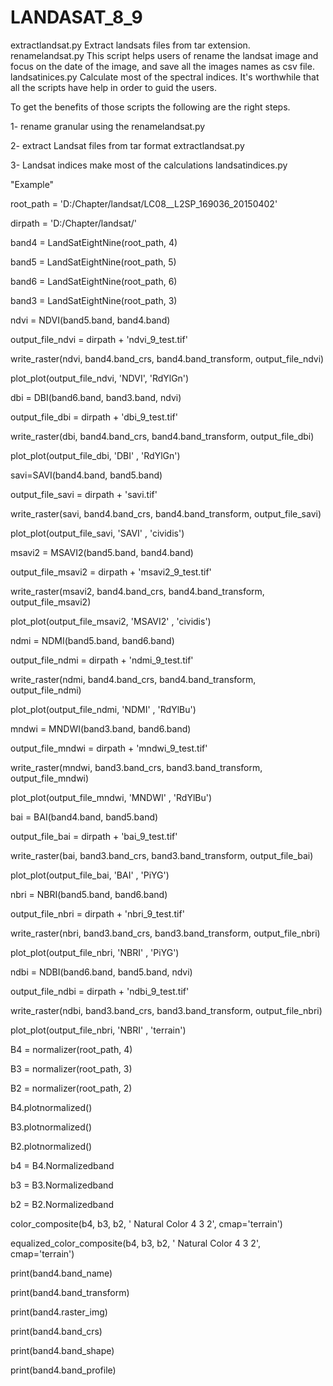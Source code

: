 # LANDASAT_8_9
extractlandsat.py Extract landsats files from tar extension.
renamelandsat.py This script helps users of rename the landsat image and focus on the date of the image, and save all the images names as csv file.
landsatinices.py  Calculate most of the spectral indices.
It's worthwhile that all the scripts have help in order to guid the users.  

To get the benefits of those scripts the following are the right steps.

1- rename granular using the renamelandsat.py

2- extract Landsat files from tar format extractlandsat.py

3- Landsat indices make most of the calculations landsatindices.py

"Example"

root_path = 'D:/Chapter/landsat/LC08__L2SP_169036_20150402' 

dirpath = 'D:/Chapter/landsat/'

band4 = LandSatEightNine(root_path, 4)

band5 = LandSatEightNine(root_path, 5)

band6 = LandSatEightNine(root_path, 6)

band3 = LandSatEightNine(root_path, 3)

ndvi = NDVI(band5.band, band4.band)

output_file_ndvi = dirpath + 'ndvi_9_test.tif'

write_raster(ndvi, band4.band_crs, band4.band_transform, output_file_ndvi)

plot_plot(output_file_ndvi, 'NDVI', 'RdYlGn')



dbi = DBI(band6.band, band3.band, ndvi)

output_file_dbi = dirpath + 'dbi_9_test.tif'

write_raster(dbi, band4.band_crs, band4.band_transform, output_file_dbi)

plot_plot(output_file_dbi, 'DBI' , 'RdYlGn')


savi=SAVI(band4.band, band5.band)

output_file_savi = dirpath + 'savi.tif'

write_raster(savi, band4.band_crs, band4.band_transform, output_file_savi)

plot_plot(output_file_savi, 'SAVI' , 'cividis')


msavi2 = MSAVI2(band5.band, band4.band)

output_file_msavi2 = dirpath + 'msavi2_9_test.tif'

write_raster(msavi2, band4.band_crs, band4.band_transform, output_file_msavi2)

plot_plot(output_file_msavi2, 'MSAVI2' , 'cividis')


ndmi = NDMI(band5.band, band6.band)

output_file_ndmi = dirpath + 'ndmi_9_test.tif'

write_raster(ndmi, band4.band_crs, band4.band_transform, output_file_ndmi)

plot_plot(output_file_ndmi, 'NDMI' , 'RdYlBu')


mndwi = MNDWI(band3.band, band6.band)

output_file_mndwi = dirpath + 'mndwi_9_test.tif'

write_raster(mndwi, band3.band_crs, band3.band_transform, output_file_mndwi)

plot_plot(output_file_mndwi, 'MNDWI' , 'RdYlBu')


bai = BAI(band4.band, band5.band)

output_file_bai = dirpath + 'bai_9_test.tif'

write_raster(bai, band3.band_crs, band3.band_transform, output_file_bai)

plot_plot(output_file_bai, 'BAI' , 'PiYG')


nbri = NBRI(band5.band, band6.band)

output_file_nbri = dirpath + 'nbri_9_test.tif'

write_raster(nbri, band3.band_crs, band3.band_transform, output_file_nbri)

plot_plot(output_file_nbri, 'NBRI' , 'PiYG')


ndbi = NDBI(band6.band, band5.band, ndvi)

output_file_ndbi = dirpath + 'ndbi_9_test.tif'

write_raster(ndbi, band3.band_crs, band3.band_transform, output_file_nbri)

plot_plot(output_file_nbri, 'NBRI' , 'terrain')


B4 = normalizer(root_path, 4)

B3 = normalizer(root_path, 3)

B2 = normalizer(root_path, 2)
 

B4.plotnormalized()

B3.plotnormalized()

B2.plotnormalized()


b4 = B4.Normalizedband

b3 = B3.Normalizedband

b2 = B2.Normalizedband

color_composite(b4, b3, b2, ' Natural Color 4 3 2', cmap='terrain')

equalized_color_composite(b4, b3, b2, ' Natural Color 4 3 2', cmap='terrain')


print(band4.band_name)

print(band4.band_transform)

print(band4.raster_img)

print(band4.band_crs)

print(band4.band_shape) 

print(band4.band_profile)
